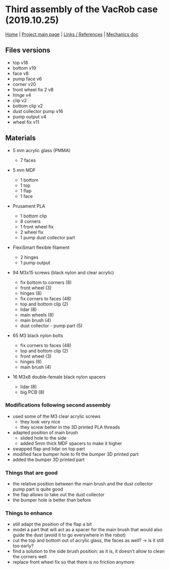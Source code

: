 # Third assembly of the VacRob case (2019.10.25)

[Home](../../README.md) | [Project main page](../vacrob.md) | [Links / References](../docs/refs.md) | [Mechanics doc](./mechanics.md)

## Files versions

- top v18
- bottom v19
- face v8
- pump face v6
- corner v20
- front wheel fix 2 v8
- hinge v4
- clip v2
- bottom clip v2
- dust collector pump v16
- pump output v4
- wheel fix v11

## Materials

- 5 mm acrylic glass (PMMA)
  - 7 faces
  
- 5 mm MDF
  - 1 bottom
  - 1 top
  - 1 flap
  - 1 face
  
- Prusament PLA
  - 1 bottom clip
  - 8 corners
  - 1 front wheel fix
  - 2 wheel fix
  - 1 pump dust collector part
  
- FlexiSmart flexible filament
  - 2 hinges
  - 1 pump output
  
- 94 M3x15 screws (black nylon and clear acrylic)
  - fix bottom to corners (8)
  - front wheel (3)
  - hinges (8)
  - fix corners to faces (48)
  - top and bottom clip (2)
  - lidar (8)
  - main wheels (8)
  - main brush (4)
  - dust collector - pump part (5)

- 65 M3 black nylon bolts
  - fix corners to faces (48)
  - top and bottom clip (2)
  - front wheel (3)
  - hinges (8)
  - main brush (4)
  
- 16 M3x8 double-female black nylon spacers
  - lidar (8)
  - big PCB (8)

### Modifications following second assembly

- used some of the M3 clear acrylic screws 
  - they look very nice
  - they screw better in the 3D printed PLA threads
- adapted position of main brush
  - slided hole to the side
  - added 5mm thick MDF spacers to make it higher
- swapped flap and lidar on top part
- modified face bumper hole to fit the bumper 3D printed part
- added the bumper 3D printed part

### Things that are good

- the relative position between the main brush and the dust collector pump part is quite good
- the flap allows to take out the dust collector
- the bumper hole is better than before

### Things to enhance

- still adapt the position of the flap a bit
- model a part that will act as a spacer for the main brush that would also guide the dust (avoid it to go everywhere in the robot)
- cut the top and bottom out of acrylic glass, the faces as well? -> is it still too early?
- find a solution to the side brush position: as it is, it doesn't allow to clean the corners well
- replace front wheel fix so that there is no friction anymore
